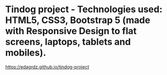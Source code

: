 # Tindog project - Technologies used: HTML5, CSS3, Bootstrap 5 (made with Responsive Design to flat screens, laptops, tablets and mobiles).
https://edagrdz.github.io/tindog-project
